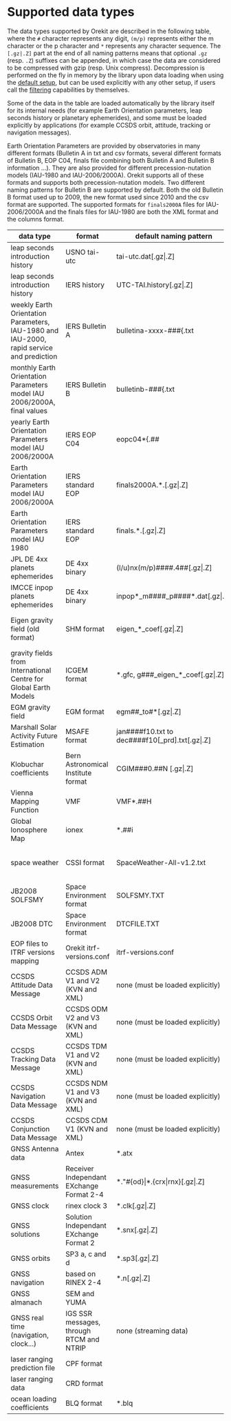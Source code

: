 <!--- Copyright 2002-2023 CS GROUP
  Licensed under the Apache License, Version 2.0 (the "License");
  you may not use this file except in compliance with the License.
  You may obtain a copy of the License at

    http://www.apache.org/licenses/LICENSE-2.0

  Unless required by applicable law or agreed to in writing, software
  distributed under the License is distributed on an "AS IS" BASIS,
  WITHOUT WARRANTIES OR CONDITIONS OF ANY KIND, either express or implied.
  See the License for the specific language governing permissions and
  limitations under the License.
-->

# Supported data types

The data types supported by Orekit are described in the following table, where the `#`
character represents any digit, `(m/p)` represents either the m character or the p
character and `*` represents any character sequence. The `[.gz|.Z]` part at the end of all
naming patterns means that optional `.gz` (resp. `.Z`) suffixes can be appended, in which
case the data are considered to be compressed with gzip (resp. Unix compress). Decompression
is performed on the fly in memory by the library upon data loading when using the
[default setup](./default-configuration.html#Default_setup), but can be used explicitly
with any other setup, if users call the [filtering](./filtering.html) capabilities by
themselves.

Some of the data in the table are loaded automatically by the library itself for its
internal needs (for example Earth Orientation parameters, leap seconds history or
planetary ephemerides), and some must be loaded explicitly by applications (for example
CCSDS orbit, attitude, tracking or navigation messages).

Earth Orientation Parameters are provided by observatories in many different formats
(Bulletin A in txt and csv formats, several different formats of Bulletin B, EOP C04,
finals file combining both Bulletin A and Bulletin B information ...). They are also
provided for different precession-nutation models (IAU-1980 and IAU-2006/2000A). Orekit
supports all of these formats and supports both precession-nutation models. Two different
naming patterns for Bulletin B are supported by default. Both the old Bulletin B format
used up to 2009, the new format used since 2010 and the csv format are supported. The
supported formats for `finals2000A` files for IAU-2006/2000A and the finals files for
IAU-1980 are both the XML format and the columns format.

|                          data type                                                       |       format                              |          default naming pattern                         |                                                                    source                                                              |
|------------------------------------------------------------------------------------------|-------------------------------------------|---------------------------------------------------------|----------------------------------------------------------------------------------------------------------------------------------------|
| leap seconds introduction history                                                        | USNO tai-utc                              | tai-utc.dat[.gz\|.Z]                                    | [https://maia.usno.navy.mil/ser7/tai-utc.dat](https://maia.usno.navy.mil/ser7/tai-utc.dat)                                             |
| leap seconds introduction history                                                        | IERS history                              | UTC-TAI.history[.gz\|.Z]                                | [https://hpiers.obspm.fr/eoppc/bul/bulc/UTC-TAI.history](https://hpiers.obspm.fr/eoppc/bul/bulc/UTC-TAI.history)                       |
| weekly Earth Orientation Parameters, IAU-1980 and IAU-2000, rapid service and prediction | IERS Bulletin A                           | bulletina-xxxx-\#\#\#{.txt|.csv}[.gz\|.Z]               | [https://datacenter.iers.org/products/eop/rapid/bulletina/](https://datacenter.iers.org/products/eop/rapid/bulletina/)                 |
| monthly Earth Orientation Parameters model IAU 2006/2000A, final values                  | IERS Bulletin B                           | bulletinb-\#\#\#{.txt|.csv}[.gz\|.Z]                    | [https://datacenter.iers.org/products/eop/bulletinb/format_2009/](https://datacenter.iers.org/products/eop/bulletinb/format_2009/      |
| yearly Earth Orientation Parameters model IAU 2006/2000A                                 | IERS EOP C04                              | eopc04*{.##|.csv}[.gz\|.Z]                              | [https://datacenter.iers.org/products/eop/long-term/](https://datacenter.iers.org/products/eop/long-term/)                             |
| Earth Orientation Parameters model IAU 2006/2000A                                        | IERS standard EOP                         | finals2000A.\*.[.gz\|.Z]                                | [https://datacenter.iers.org/data/9/finals2000A.all](https://datacenter.iers.org/data/9/finals2000A.all)                               |
| Earth Orientation Parameters  model IAU 1980                                             | IERS standard EOP                         | finals.\*.[.gz\|.Z]                                     | [https://datacenter.iers.org/data/7/finals.all](https://datacenter.iers.org/data/7/finals.all)                                         |
| JPL DE 4xx planets ephemerides                                                           | DE 4xx binary                             | (l/u)nx(m/p)\#\#\#\#.4\#\#[.gz\|.Z]                     | [https://ssd.jpl.nasa.gov/ftp/eph/planets/Linux/](https://ssd.jpl.nasa.gov/ftp/eph/planets Linux/)                                     |
| IMCCE inpop planets ephemerides                                                          | DE 4xx binary                             | inpop\*_m\#\#\#\#_p\#\#\#\#*.dat[.gz\|.Z]               | [https://ftp.imcce.fr/pub/ephem/planets/inpop19a/](https://ftp.imcce.fr/pub/ephem/planets/inpop19a/)                                   |
| Eigen gravity field (old format)                                                         | SHM format                                | eigen\_\*\_coef[.gz\|.Z]                                | [http://op.gfz-potsdam.de/grace/results/main\_RESULTS.html#gravity](http://op.gfz-potsdam.de/grace/results/main_RESULTS.html#gravity)  |
| gravity fields from International Centre for Global Earth Models                         | ICGEM format                              | \*.gfc, g\#\#\#\_eigen\_\*\_coef[.gz\|.Z]               | [http://icgem.gfz-potsdam.de/tom_longtime](http://icgem.gfz-potsdam.de/tom_longtime)                                                   |
| EGM gravity field                                                                        | EGM format                                | egm\#\#\_to\#\*[.gz\|.Z]                                | [https://cddis.nasa.gov/926/egm96/getit.html](https://cddis.nasa.gov/926/egm96/getit.html)                                             |
| Marshall Solar Activity Future Estimation                                                | MSAFE format                              | jan\#\#\#\#f10.txt to dec\#\#\#\#f10[_prd].txt[.gz\|.Z] | [https://www.nasa.gov/msfcsolar/archivedforecast](https://www.nasa.gov/msfcsolar/archivedforecast)                                     |
| Klobuchar coefficients                                                                   | Bern Astronomical Institute format        | CGIM\#\#\#0.\#\#N [.gz\|.Z]                             | [http://ftp.aiub.unibe.ch/CODE/](http://ftp.aiub.unibe.ch/CODE/)                                                                       |
| Vienna Mapping Function                                                                  | VMF                                       | VMF\*.\#\#H                                             | [https://vmf.geo.tuwien.ac.at/trop_products/GRID/](https://vmf.geo.tuwien.ac.at/trop_products/GRID/)                                   |
| Global Ionosphere Map                                                                    | ionex                                     | \*\.\#\#i                                               | CDDIS                                                                                                                                  |
| space weather                                                                            | CSSI format                               | SpaceWeather-All-v1.2.txt                               | [ftp://ftp.agi.com/pub/DynamicEarthData/SpaceWeather-All-v1.2.txt](ftp://ftp.agi.com/pub/DynamicEarthData/SpaceWeather-All-v1.2.txt)   |
| JB2008 SOLFSMY                                                                           | Space Environment format                  | SOLFSMY.TXT                                             | [https://sol.spacenvironment.net/JB2008/indices/SOLFSMY.TXT](https://sol.spacenvironment.net/JB2008/indices/SOLFSMY.TXT)               |
| JB2008 DTC                                                                               | Space Environment format                  | DTCFILE.TXT                                             | [https://sol.spacenvironment.net/JB2008/indices/DTCFILE.TXT](https://sol.spacenvironment.net/JB2008/indices/DTCFILE.TXT)               |
| EOP files to ITRF versions mapping                                                       | Orekit itrf-versions.conf                 | itrf-versions.conf                                      | [Orekit Physical Data Archive](https://gitlab.orekit.org/orekit/orekit-data/-/archive/master/orekit-data-master.zip)                   |
| CCSDS Attitude Data Message                                                              | CCSDS ADM V1 and V2 (KVN and XML)         | none (must be loaded explicitly)                        | various, can be produced by Orekit itself                                                                                              |
| CCSDS Orbit Data Message                                                                 | CCSDS ODM V2 and V3 (KVN and XML)         | none (must be loaded explicitly)                        | various, can be produced by Orekit itself                                                                                              |
| CCSDS Tracking Data Message                                                              | CCSDS TDM V1 and V2 (KVN and XML)         | none (must be loaded explicitly)                        | various, can be produced by Orekit itself                                                                                              |
| CCSDS Navigation Data Message                                                            | CCSDS NDM V1 and V3 (KVN and XML)         | none (must be loaded explicitly)                        | various, can be produced by Orekit itself                                                                                              |
| CCSDS Conjunction Data Message                                                           | CCSDS CDM V1 (KVN and XML)                | none (must be loaded explicitly)                        | various, can be produced by Orekit itself                                                                                              |
| GNSS Antenna data                                                                        | Antex                                     | \*.atx                                                  | various, mainly [IGS](https://files.igs.org/pub/station/general/igs14.atx)                                                             |
| GNSS measurements                                                                        | Receiver Independant EXchange Format 2-4  | \*.\"\#{od}\|\*.{crx\|rnx}[.gz\|.Z]                     | various, can be produced by Orekit itself                                                                                              |
| GNSS clock                                                                               | rinex clock 3                             | \*.clk[.gz\|.Z]                                         | various                                                                                                                                |
| GNSS solutions                                                                           | Solution Independant EXchange Format 2    | \*.snx[.gz\|.Z]                                         | various                                                                                                                                |
| GNSS orbits                                                                              | SP3 a, c and d                            | \*.sp3[.gz\|.Z]                                         | various                                                                                                                                |
| GNSS navigation                                                                          | based on RINEX 2-4                        | \*.n[.gz\|.Z]                                           | various                                                                                                                                |
| GNSS almanach                                                                            | SEM and YUMA                              |                                                         | various                                                                                                                                |
| GNSS real time (navigation, clock...)                                                    | IGS SSR messages, through RTCM and NTRIP  | none (streaming data)                                   | various, sourcetable usually from [BKG](https://products.igs-ip.net/home)                                                              |
| laser ranging prediction file                                                            | CPF format                                |                                                         | various, mainly [CDDIS](https://cddis.nasa.gov)                                                                                        |
| laser ranging data                                                                       | CRD format                                |                                                         | various, mainly [CDDIS](https://cddis.nasa.gov)                                                                                        |
| ocean loading coefficients                                                               | BLQ format                                | *.blq                                                   | [Onsala Space Observatory](http://holt.oso.chalmers.se/loading/)                                                                       |
